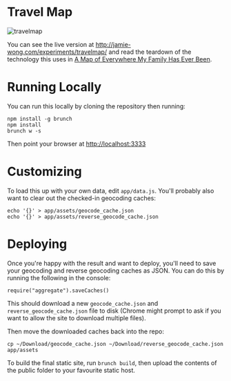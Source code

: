 # Travel Map

![travelmap](http://i.imgur.com/El9IToC.png)

You can see the live version at <http://jamie-wong.com/experiments/travelmap/> 
and read the teardown of the technology this uses in [A Map of Everywhere My 
Family Has Ever Been][1].

# Running Locally

You can run this locally by cloning the repository then running:

```
npm install -g brunch
npm install
brunch w -s
```

Then point your browser at <http://localhost:3333>

# Customizing

To load this up with your own data, edit `app/data.js`. You'll probably also 
want to clear out the checked-in geocoding caches:

```
echo '{}' > app/assets/geocode_cache.json
echo '{}' > app/assets/reverse_geocode_cache.json
```

# Deploying

Once you're happy with the result and want to deploy, you'll need to save your 
geocoding and reverse geocoding caches as JSON. You can do this by running the 
following in the console:


```
require("aggregate").saveCaches()
```

This should download a new `geocode_cache.json` and `reverse_geocode_cache.json` 
file to disk (Chrome might prompt to ask if you want to allow the site to 
download multiple files).

Then move the downloaded caches back into the repo:

```
cp ~/Download/geocode_cache.json ~/Download/reverse_geocode_cache.json app/assets
```

To build the final static site, run `brunch build`, then upload the contents of 
the public folder to your favourite static host.

[1]: http://jamie-wong.com/2014/01/03/travelmap/
